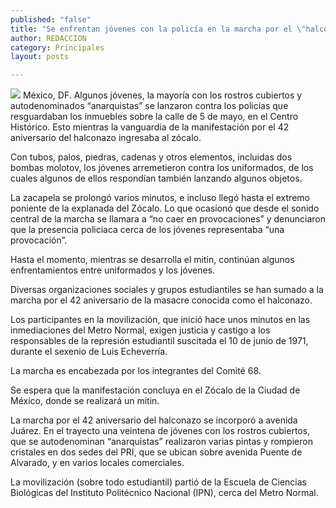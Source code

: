 ```yaml
---
published: "false"
title: "Se enfrentan jóvenes con la policía en la marcha por el \"halconazo\""
author: REDACCION
category: Principales
layout: posts

---
```



![](http://i.imgur.com/tok89FNm.jpg)
México, DF. Algunos jóvenes, la mayoría con los rostros cubiertos y autodenominados “anarquistas” se lanzaron contra los policías que resguardaban los inmuebles sobre la calle de 5 de mayo, en el Centro Histórico. Esto mientras la vanguardia de la manifestación por el 42 aniversario del halconazo ingresaba al zócalo.

Con tubos, palos, piedras, cadenas y otros elementos, incluidas dos bombas molotov, los jóvenes arremetieron contra los uniformados, de los cuales algunos de ellos respondían también lanzando algunos objetos.

La zacapela se prolongó varios minutos, e incluso llegó hasta el extremo poniente de la explanada del Zócalo. Lo que ocasionó que desde el sonido central de la marcha se llamara a “no caer en provocaciones” y denunciaron que la presencia policiaca cerca de los jóvenes representaba “una provocación”.

Hasta el momento, mientras se desarrolla el mitin, continúan algunos enfrentamientos entre uniformados y los jóvenes.

Diversas organizaciones sociales y grupos estudiantiles se han sumado a la marcha por el 42 aniversario de la masacre conocida como el halconazo.

Los participantes en la movilización, que inició hace unos minutos en las inmediaciones del Metro Normal, exigen justicia y castigo a los responsables de la represión estudiantil suscitada el 10 de junio de 1971, durante el sexenio de Luis Echeverría.

La marcha es encabezada por los integrantes del Comité 68.

Se espera que la manifestación concluya en el Zócalo de la Ciudad de México, donde se realizará un mitin.

La marcha por el 42 aniversario del halconazo se incorporó a avenida Juárez. En el trayecto una veintena de jóvenes con los rostros cubiertos, que se autodenominan “anarquistas” realizaron varias pintas y rompieron cristales en dos sedes del PRI, que se ubican sobre avenida Puente de Alvarado, y en varios locales comerciales.

La movilización (sobre todo estudiantil) partió de la Escuela de Ciencias Biológicas del Instituto Politécnico Nacional (IPN), cerca del Metro Normal.
